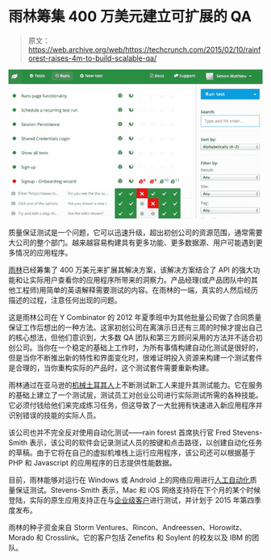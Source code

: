 # 雨林筹集 400 万美元建立可扩展的 QA 

> 原文：<https://web.archive.org/web/https://techcrunch.com/2015/02/10/rainforest-raises-4m-to-build-scalable-qa/>

![Rainforest QA](img/906c22bbed373b9b157aa4fc9e63e7ee.png)

质量保证测试是一个问题，它可以迅速升级，超出初创公司的资源范围，通常需要大公司的整个部门。越来越容易构建具有更多功能、更多数据源、用户可能遇到更多情况的应用程序。

[雨林](https://web.archive.org/web/20221210010459/https://www.rainforestqa.com/)已经筹集了 400 万美元来扩展其解决方案，该解决方案结合了 API 的强大功能和让实际用户查看你的应用程序所带来的洞察力。产品经理(或产品团队中的其他工程师)用简单的英语解释需要测试的内容。在雨林的一端，真实的人然后经历描述的过程，注意任何出现的问题。

这是雨林公司在 Y Combinator 的 2012 年夏季班中为其他批量公司做了合同质量保证工作后想出的一种方法。这家初创公司在离演示日还有三周的时候才提出自己的核心想法，但他们意识到，大多数 QA 团队和第三方顾问采用的方法并不适合初创公司。当你在一个稳定的基础上工作时，为所有事情构建自动化测试是很好的，但是当你不断推出新的特性和界面变化时，很难证明投入资源来构建一个测试套件是合理的，当你重构实际的产品时，这个测试套件需要重新构建。

雨林通过在亚马逊的[机械土耳其人](https://web.archive.org/web/20221210010459/https://www.mturk.com/mturk/welcome)上不断测试新工人来提升其测试能力。它在服务的基础上建立了一个测试层，测试员工对创业公司进行实际测试所需的各种技能。它必须付钱给他们来完成练习任务，但这导致了一大批拥有快速进入新应用程序并识别错误的技能的实际人员。

该公司也并不完全反对使用自动化测试——rain forest 首席执行官 Fred Stevens-Smith 表示，该公司的软件会记录测试人员的按键和点击路径，以创建自动化任务的草稿。由于它将在自己的虚拟机堆栈上运行应用程序，该公司还可以根据基于 PHP 和 Javascript 的应用程序的日志提供性能数据。

目前，雨林能够对运行在 Windows 或 Android 上的网络应用进行[人工自动化](https://web.archive.org/web/20221210010459/https://beta.techcrunch.com/2014/08/15/how-people-are-filling-in-when-ai-cant-do-the-job/)质量保证测试。Stevens-Smith 表示，Mac 和 iOS 网络支持将在下个月的某个时候登陆，实际的原生应用支持正在与[企业级客户](https://web.archive.org/web/20221210010459/https://www.rainforestqa.com/pricing/)进行测试，并计划于 2015 年第四季度发布。

雨林的种子资金来自 Storm Ventures、Rincon、Andreessen、Horowitz、Morado 和 Crosslink。它的客户包括 Zenefits 和 Soylent 的校友以及 IBM 的团队。
